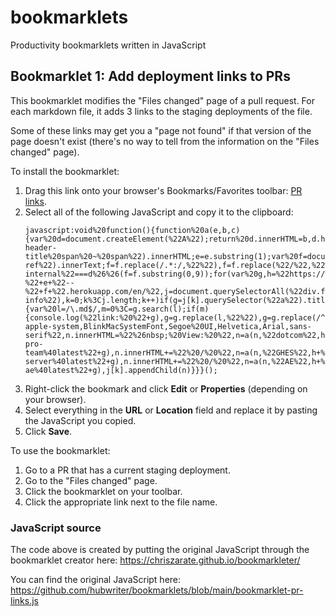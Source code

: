 # bookmarklets
Productivity bookmarklets written in JavaScript 

## Bookmarklet 1: Add deployment links to PRs

This bookmarklet modifies the "Files changed" page of a pull request. For each markdown file, it adds 3 links to the  staging deployments of the file. 

Some of these links may get you a "page not found" if that version of the page doesn't exist (there's no way to tell from the information on the "Files changed" page).

To install the bookmarklet:

1. Drag this link onto your browser's Bookmarks/Favorites toolbar: [PR links](#).
1. Select all of the following JavaScript and copy it to the clipboard:
   ```
   javascript:void%20function(){function%20a(e,b,c){var%20d=document.createElement(%22A%22);return%20d.innerHTML=b,d.href=c,d.target=%22_blank%22,e.appendChild(d),e}var%20b=/https:\/\/github.com\/github\/([^/]*)/,c=b.exec(window.location.href),d=c[1],e=document.querySelector(%22h1.gh-header-title%20span%20~%20span%22).innerHTML;e=e.substring(1);var%20f=document.querySelector(%22span.head-ref%22).innerText;f=f.replace(/.*:/,%22%22),f=f.replace(%22/%22,%22%22),%22docs-internal%22===d%26%26(f=f.substring(0,9));for(var%20g,h=%22https://%22+d+%22-%22+e+%22--%22+f+%22.herokuapp.com/en/%22,j=document.querySelectorAll(%22div.file-info%22),k=0;k%3Cj.length;k++)if(g=j[k].querySelector(%22a%22).title,0!==g.search(%22data/%22)){var%20l=/\.md$/,m=0%3C=g.search(l);if(m){console.log(%22link:%20%22+g),g=g.replace(l,%22%22),g=g.replace(/^content/,%22%22),g=g.replace(/\/index/,%22%22);var%20n=document.createElement(%22SPAN%22);n.style.fontFamily=%22-apple-system,BlinkMacSystemFont,Segoe%20UI,Helvetica,Arial,sans-serif%22,n.innerHTML=%22%26nbsp;%20View:%20%22,n=a(n,%22dotcom%22,h+%22free-pro-team%40latest%22+g),n.innerHTML+=%22%20/%20%22,n=a(n,%22GHES%22,h+%22enterprise-server%40latest%22+g),n.innerHTML+=%22%20/%20%22,n=a(n,%22AE%22,h+%22github-ae%40latest%22+g),j[k].appendChild(n)}}}();
   ```
1. Right-click the bookmark and click **Edit** or **Properties** (depending on your browser).
1. Select everything in the **URL** or **Location** field and replace it by pasting the JavaScript you copied.
1. Click **Save**.

To use the bookmarklet:

1. Go to a PR that has a current staging deployment. 
2. Go to the "Files changed" page. 
3. Click the bookmarklet on your toolbar. 
4. Click the appropriate link next to the file name. 

### JavaScript source

The code above is created by putting the original JavaScript through the bookmarklet creator here: https://chriszarate.github.io/bookmarkleter/

You can find the original JavaScript here: https://github.com/hubwriter/bookmarklets/blob/main/bookmarklet-pr-links.js
